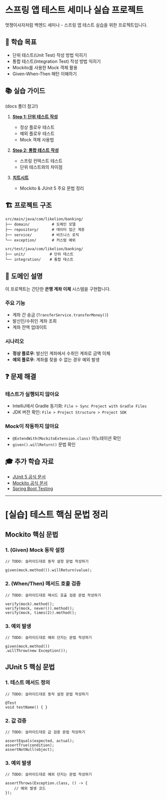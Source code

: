 # 스프링 앱 테스트 세미나 실습 프로젝트

멋쟁이사자처럼 백엔드 세미나 - 스프링 앱 테스트 실습을 위한 프로젝트입니다.

## 🎯 학습 목표

- 단위 테스트(Unit Test) 작성 방법 익히기
- 통합 테스트(Integration Test) 작성 방법 익히기
- Mockito를 사용한 Mock 객체 활용
- Given-When-Then 패턴 이해하기

## 📚 실습 가이드
(docs 폴더 참고!)

1. **[Step 1: 단위 테스트 작성](docs/step1-guide.md)**
   - 정상 플로우 테스트
   - 예외 플로우 테스트
   - Mock 객체 사용법

2. **[Step 2: 통합 테스트 작성](docs/step2-guide.md)**
   - 스프링 컨텍스트 테스트
   - 단위 테스트와의 차이점

3. **[치트시트](docs/cheatsheet.md)**
   - Mockito & JUnit 5 주요 문법 정리

## 🏗️ 프로젝트 구조

```
src/main/java/com/likelion/banking/
├── domain/          # 도메인 모델
├── repository/      # 데이터 접근 계층
├── service/         # 비즈니스 로직
└── exception/       # 커스텀 예외

src/test/java/com/likelion/banking/
├── unit/           # 단위 테스트
└── integration/    # 통합 테스트
```

## 📖 도메인 설명

이 프로젝트는 간단한 **은행 계좌 이체** 시스템을 구현합니다.

### 주요 기능
- 계좌 간 송금 (`TransferService.transferMoney()`)
- 발신인/수취인 계좌 조회
- 계좌 잔액 업데이트

### 시나리오
- **정상 플로우**: 발신인 계좌에서 수취인 계좌로 금액 이체
- **예외 플로우**: 계좌를 찾을 수 없는 경우 예외 발생

## ❓ 문제 해결

### 테스트가 실행되지 않아요
- IntelliJ에서 Gradle 동기화: `File > Sync Project with Gradle Files`
- JDK 버전 확인: `File > Project Structure > Project SDK`

### Mock이 작동하지 않아요
- `@ExtendWith(MockitoExtension.class)` 어노테이션 확인
- `given().willReturn()` 문법 확인

## 🎓 추가 학습 자료

- [JUnit 5 공식 문서](https://junit.org/junit5/docs/current/user-guide/)
- [Mockito 공식 문서](https://javadoc.io/doc/org.mockito/mockito-core/latest/org/mockito/Mockito.html)
- [Spring Boot Testing](https://docs.spring.io/spring-boot/docs/current/reference/html/features.html#features.testing)


---
# [실습] 테스트 핵심 문법 정리

## Mockito 핵심 문법

### 1. (Given) Mock 동작 설정
```
// TODO: 슬라이드대로 동작 설정 문법 작성하기

given(mock.method()).willReturn(value);
```


### 2. (When/Then) 메서드 호출 검증
```
// TODO: 슬라이드대로 메서드 호출 검증 문법 작성하기

verify(mock).method();
verify(mock, never()).method();
verify(mock, times(2)).method();
```

### 3. 예외 발생
```
// TODO: 슬라이드대로 예외 던지는 문법 작성하기

given(mock.method())
.willThrow(new Exception());
```

## JUnit 5 핵심 문법

### 1. 테스트 메서드 정의
```
// TODO: 슬라이드대로 동작 설정 문법 작성하기

@Test
void testName() { }
```

### 2. 값 검증
```
// TODO: 슬라이드대로 값 검증 문법 작성하기

assertEquals(expected, actual);
assertTrue(condition);
assertNotNull(object);
```

### 3. 예외 발생
```
// TODO: 슬라이드대로 예외 던지는 문법 작성하기

assertThrows(Exception.class, () -> {
    // 예외 발생 코드
});

```